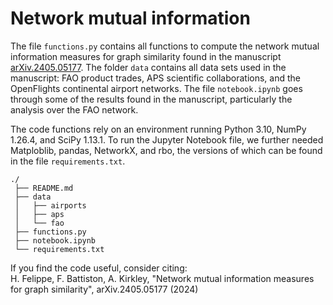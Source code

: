 # Network mutual information

The file `functions.py` contains all functions to compute the network mutual information measures for graph similarity 
found in the manuscript [arXiv.2405.05177](https://arxiv.org/abs/2405.05177).
The folder `data` contains all data sets used in the manuscript: FAO product trades, APS scientific collaborations, 
and the OpenFlights continental airport networks. The file `notebook.ipynb` goes through some of the results found in 
the manuscript, particularly the analysis over the FAO network.

The code functions rely on an environment running Python 3.10, NumPy 1.26.4, and SciPy 1.13.1. To run the Jupyter Notebook file, we further needed Matploblib, pandas, NetworkX, and rbo, the versions of which can be found in the file `requirements.txt`.

```
./
 ├── README.md
 ├── data
 │   ├── airports
 │   ├── aps
 │   └── fao
 ├── functions.py
 ├── notebook.ipynb
 └── requirements.txt
```

If you find the code useful, consider citing: <br>
H. Felippe, F. Battiston, A. Kirkley, "Network mutual information measures for graph similarity", arXiv.2405.05177 (2024)
